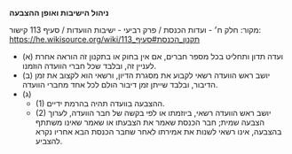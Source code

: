 **ניהול הישיבות ואופן ההצבעה**

מקור: חלק ח׳ - ועדות הכנסת / פרק רביעי - ישיבות הוועדות / סעיף 113
קישור: https://he.wikisource.org/wiki/תקנון_הכנסת#סעיף_113

 * (א) ועדה תדון ותחליט בכל מספר חברים, אם אין בחוק או בתקנון זה הוראה אחרת לעניין זה, ובלבד שכל חברי הוועדה הוזמנו.
 * (ב) יושב ראש הוועדה רשאי לקבוע את מסגרת הדיון, ורשאי הוא לקצוב את זמן הדיבור, ובלבד שייתן זמן דיבור הולם לכל אחד מחברי הוועדה.
 * (ג) 
   * (1) ההצבעה בוועדה תהיה בהרמת ידיים.
   * (2) יושב ראש הוועדה רשאי, ביוזמתו או לפי בקשה של חבר הוועדה, לערוך הצבעה שמית; חבר הכנסת שאמר את הצבעתו או שאמר שאינו משתתף בהצבעה, אינו רשאי לשנות את אמירתו לאחר שחבר הכנסת הבא אחריו נקרא להצביע.